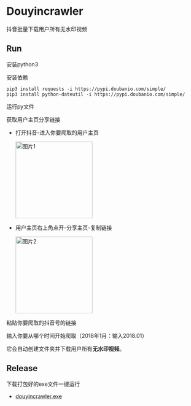 # Douyincrawler
抖音批量下载用户所有无水印视频
## Run
安装python3

安装依赖

```
pip3 install requests -i https://pypi.doubanio.com/simple/
pip3 install python-dateutil -i https://pypi.doubanio.com/simple/
```
运行py文件

获取用户主页分享链接

- 打开抖音-进入你要爬取的用户主页
    
    <img src="https://raw.githubusercontent.com/wanglu58/douyincrawler/master/screenshots/1.png" width="200" alt="图片1"/>

- 用户主页右上角点开-分享主页-复制链接
  
    <img src="https://raw.githubusercontent.com/wanglu58/douyincrawler/master/screenshots/2.png" width="200" alt="图片2"/>

粘贴你要爬取的抖音号的链接

输入你要从哪个时间开始爬取（2018年1月：输入2018.01）

它会自动创建文件夹并下载用户所有**无水印视频**。
## Release
下载打包好的exe文件一键运行

-  [douyincrawler.exe](https://github.com/wanglu58/douyincrawler/releases)

